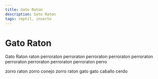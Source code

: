 ```yaml
---
title: Gato Raton
description: Gato Raton
tags: reptil, insecto
---
```


# Gato Raton

Gato Raton raton perroraton perroraton perroraton perroraton perroraton perroraton perroraton perroraton perroraton perro

zorro raton zorro conejo zorro raton gato gato caballo cerdo